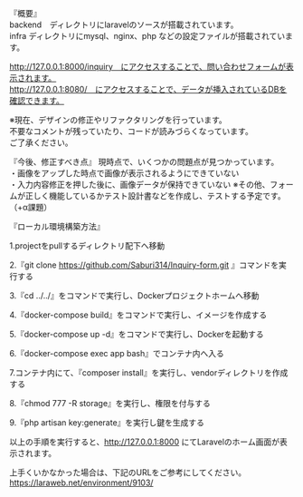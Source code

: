 『概要』  
backend　ディレクトリにlaravelのソースが搭載されています。  
infra ディレクトリにmysql、nginx、php などの設定ファイルが搭載されています。　　

http://127.0.0.1:8000/inquiry　にアクセスすることで、問い合わせフォームが表示されます。  
http://127.0.0.1:8080/　にアクセスすることで、データが挿入されているDBを確認できます。  

※現在、デザインの修正やリファクタリングを行っています。  
不要なコメントが残っていたり、コードが読みづらくなっています。  
ご了承ください。  

『今後、修正すべき点』
現時点で、いくつかの問題点が見つかっています。  
・画像をアップした時点で画像が表示されるようにできていない  
・入力内容修正を押した後に、画像データが保持できていない
※その他、フォームが正しく機能しているかテスト設計書などを作成し、テストする予定です。（+α課題）

『ローカル環境構築方法』

1.projectをpullするディレクトリ配下へ移動

2.『git clone https://github.com/Saburi314/Inquiry-form.git 』コマンドを実行する

3.『cd ../../』をコマンドで実行し、Dockerプロジェクトホームへ移動

4.『docker-compose build』をコマンドで実行し、イメージを作成する

5.『docker-compose up -d』をコマンドで実行し、Dockerを起動する

6.『docker-compose exec app bash』でコンテナ内へ入る

7.コンテナ内にて、『composer install』を実行し、vendorディレクトリを作成する 

8.『chmod 777 -R storage』を実行し、権限を付与する

9.『php artisan key:generate』を実行し鍵を生成する

以上の手順を実行すると、http://127.0.0.1:8000 にてLaravelのホーム画面が表示されます。

上手くいかなかった場合は、下記のURLをご参考にしてください。
https://laraweb.net/environment/9103/

